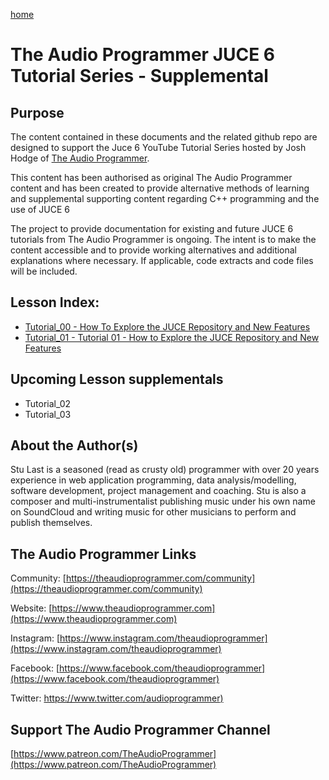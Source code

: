 [home](./README.md)

# The Audio Programmer JUCE 6 Tutorial Series - Supplemental

## Purpose

The content contained in these documents and the related github repo are designed to support the Juce 6  YouTube Tutorial Series hosted by Josh Hodge of [The Audio Programmer](http://theaudioprogrammer.com).

This content has been authorised as original The Audio Programmer content and has been created to provide alternative methods of learning and supplemental supporting content regarding C++ programming and the use of JUCE 6

The project to provide documentation for existing and future JUCE 6 tutorials from The Audio Programmer is ongoing.   The intent is to make the content accessible and to provide working alternatives and additional explanations where necessary.  If applicable, code extracts and code files will be included.

## Lesson Index:

 - [Tutorial_00 - How To Explore the JUCE Repository and New Features](./Tutorial_00/Tutorial_00.md)
 - [Tutorial_01 - Tutorial 01 - How to Explore the JUCE Repository and New Features](./Tutorial_01/Tutorial_01.md)

## Upcoming Lesson supplementals

- Tutorial_02
- Tutorial_03

## About the Author(s)

Stu Last is a seasoned (read as crusty old) programmer with over 20 years experience in web application programming, data analysis/modelling, software development, project management and coaching.  Stu is also a composer and multi-instrumentalist publishing music under his own name on SoundCloud and writing music for other musicians to perform and publish themselves.

## The Audio Programmer Links

Community:  [https://theaudioprogrammer.com/community](https://theaudioprogrammer.com/community)

Website: [https://www.theaudioprogrammer.com](https://www.theaudioprogrammer.com)

Instagram: [https://www.instagram.com/theaudioprogrammer](https://www.instagram.com/theaudioprogrammer)

Facebook: [https://www.facebook.com/theaudioprogrammer](https://www.facebook.com/theaudioprogrammer)

Twitter: [https://www.twitter.com/audioprogrammer)](https://www.twitter.com/audioprogrammer)

## Support The Audio Programmer Channel

[https://www.patreon.com/TheAudioProgrammer](https://www.patreon.com/TheAudioProgrammer)